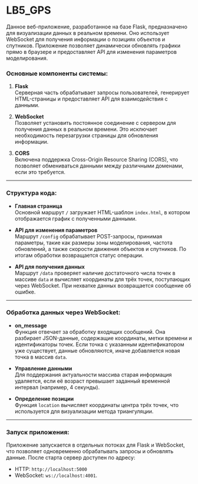 # LB5_GPS

Данное веб-приложение, разработанное на базе Flask, предназначено для визуализации данных в реальном времени. Оно использует WebSocket для получения информации о позициях объектов и спутников. Приложение позволяет динамически обновлять графики прямо в браузере и предоставляет API для изменения параметров моделирования.

### Основные компоненты системы:

1. **Flask**  
   Серверная часть обрабатывает запросы пользователей, генерирует HTML-страницы и предоставляет API для взаимодействия с данными.

2. **WebSocket**  
   Позволяет установить постоянное соединение с сервером для получения данных в реальном времени. Это исключает необходимость перезагрузки страницы для обновления информации.

3. **CORS**  
   Включена поддержка Cross-Origin Resource Sharing (CORS), что позволяет обмениваться данными между различными доменами, если это требуется.

---

### Структура кода:

- **Главная страница**  
  Основной маршрут `/` загружает HTML-шаблон `index.html`, в котором отображается график с полученными данными.

- **API для изменения параметров**  
  Маршрут `/config` обрабатывает POST-запросы, принимая параметры, такие как размеры зоны моделирования, частота обновлений, а также скорости движения объектов и спутников. По итогам обработки возвращается статус операции.

- **API для получения данных**  
  Маршрут `/data` проверяет наличие достаточного числа точек в массиве `data` и вычисляет координаты для трёх точек, поступающих через WebSocket. При нехватке данных возвращается сообщение об ошибке.

---

### Обработка данных через WebSocket:

- **on_message**  
  Функция отвечает за обработку входящих сообщений. Она разбирает JSON-данные, содержащие координаты, метки времени и идентификаторы точек. Если точка с указанным идентификатором уже существует, данные обновляются, иначе добавляется новая точка в массив `data`.

- **Управление данными**  
  Для поддержания актуальности массива старая информация удаляется, если её возраст превышает заданный временной интервал (например, 4 секунды).

- **Определение позиции**  
  Функция `location` вычисляет координаты центра трёх точек, что используется для визуализации метода триангуляции.

---

### Запуск приложения:

Приложение запускается в отдельных потоках для Flask и WebSocket, что позволяет одновременно обрабатывать запросы и обновлять данные. После старта сервер доступен по адресу:  
- HTTP: `http://localhost:5000`  
- WebSocket: `ws://localhost:4001`.